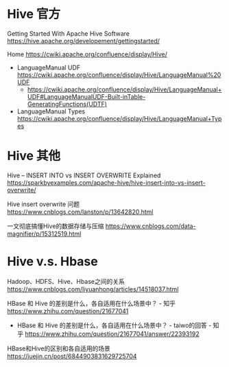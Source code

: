 
# Hive 官方

Getting Started With Apache Hive Software https://hive.apache.org/developement/gettingstarted/

Home https://cwiki.apache.org/confluence/display/Hive/
- LanguageManual UDF https://cwiki.apache.org/confluence/display/Hive/LanguageManual%20UDF
  * https://cwiki.apache.org/confluence/display/Hive/LanguageManual+UDF#LanguageManualUDF-Built-inTable-GeneratingFunctions(UDTF)
- LanguageManual Types https://cwiki.apache.org/confluence/display/Hive/LanguageManual+Types

# Hive 其他

Hive – INSERT INTO vs INSERT OVERWRITE Explained https://sparkbyexamples.com/apache-hive/hive-insert-into-vs-insert-overwrite/

Hive insert overwrite 问题 https://www.cnblogs.com/lanston/p/13642820.html

一文彻底搞懂Hive的数据存储与压缩 https://www.cnblogs.com/data-magnifier/p/15312519.html

# Hive v.s. Hbase

Hadoop、HDFS、Hive、Hbase之间的关系 https://www.cnblogs.com/liyuanhong/articles/14518037.html

HBase 和 Hive 的差别是什么，各自适用在什么场景中？ - 知乎 https://www.zhihu.com/question/21677041
- HBase 和 Hive 的差别是什么，各自适用在什么场景中？ - taiwo的回答 - 知乎 https://www.zhihu.com/question/21677041/answer/22393192

HBase和Hive的区别和各自适用的场景 https://juejin.cn/post/6844903831629725704
